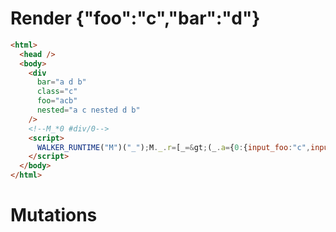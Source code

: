 # Render {"foo":"c","bar":"d"}
```html
<html>
  <head />
  <body>
    <div
      bar="a d b"
      class="c"
      foo="acb"
      nested="a c nested d b"
    />
    <!--M_*0 #div/0-->
    <script>
      WALKER_RUNTIME("M")("_");M._.r=[_=&gt;(_.a={0:{input_foo:"c",input_bar:"d"}}),0]
    </script>
  </body>
</html>
```

# Mutations
```

```